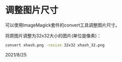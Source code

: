 # 调整图片尺寸

可以使用ImageMagick套件的convert工具调整图片尺寸。  

将原图片调整为32x32大小的图片(单位是像素)：  
```sh
convert xhash.png -resize 32x32 xhash_32.png
```


2021/8/25  
